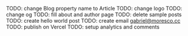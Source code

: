 TODO: change Blog property name to Article
TODO: change logo
TODO: change og
TODO: fill about and author page
TODO: delete sample posts
TODO: create hello world post
TODO: create email gabriel@moresco.cc
TODO: publish on Vercel
TODO: setup analytics and comments
